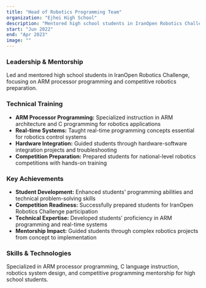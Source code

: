 ```yaml
---
title: "Head of Robotics Programming Team"
organization: "Ejhei High School"
description: "Mentored high school students in IranOpen Robotics Challenge with ARM processors"
start: "Jun 2022"
end: "Apr 2023"
image: ""
---
```


### Leadership & Mentorship
Led and mentored high school students in IranOpen Robotics Challenge, focusing on ARM processor programming and competitive robotics preparation.

### Technical Training
- **ARM Processor Programming:** Specialized instruction in ARM architecture and C programming for robotics applications
- **Real-time Systems:** Taught real-time programming concepts essential for robotics control systems
- **Hardware Integration:** Guided students through hardware-software integration projects and troubleshooting
- **Competition Preparation:** Prepared students for national-level robotics competitions with hands-on training

### Key Achievements
- **Student Development:** Enhanced students' programming abilities and technical problem-solving skills
- **Competition Readiness:** Successfully prepared students for IranOpen Robotics Challenge participation
- **Technical Expertise:** Developed students' proficiency in ARM programming and real-time systems
- **Mentorship Impact:** Guided students through complex robotics projects from concept to implementation

### Skills & Technologies
Specialized in ARM processor programming, C language instruction, robotics system design, and competitive programming mentorship for high school students.

